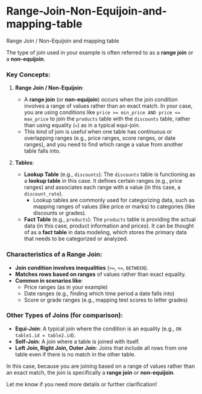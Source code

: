 # Range-Join-Non-Equijoin-and-mapping-table
Range Join / Non-Equijoin and mapping table

The type of join used in your example is often referred to as a **range join** or a **non-equijoin**.

### Key Concepts:

1. **Range Join / Non-Equijoin**:
   - A **range join** (or **non-equijoin**) occurs when the join condition involves a range of values rather than an exact match. In your case, you are using conditions like `price >= min_price AND price <= max_price` to join the `products` table with the `discounts` table, rather than using equality (`=`) as in a typical equi-join.
   - This kind of join is useful when one table has continuous or overlapping ranges (e.g., price ranges, score ranges, or date ranges), and you need to find which range a value from another table falls into.

2. **Tables**:
   - **Lookup Table** (e.g., `discounts`): The `discounts` table is functioning as a **lookup table** in this case. It defines certain ranges (e.g., price ranges) and associates each range with a value (in this case, a `discount_rate`).
     - Lookup tables are commonly used for categorizing data, such as mapping ranges of values (like price or marks) to categories (like discounts or grades).
   - **Fact Table** (e.g., `products`): The `products` table is providing the actual data (in this case, product information and prices). It can be thought of as a **fact table** in data modeling, which stores the primary data that needs to be categorized or analyzed.

### Characteristics of a **Range Join**:
- **Join condition involves inequalities** (`>=`, `<=`, `BETWEEN`).
- **Matches rows based on ranges** of values rather than exact equality.
- **Common in scenarios like**:
  - Price ranges (as in your example)
  - Date ranges (e.g., finding which time period a date falls into)
  - Score or grade ranges (e.g., mapping test scores to letter grades)

### Other Types of Joins (for comparison):
- **Equi-Join**: A typical join where the condition is an equality (e.g., `ON table1.id = table2.id`).
- **Self-Join**: A join where a table is joined with itself.
- **Left Join, Right Join, Outer Join**: Joins that include all rows from one table even if there is no match in the other table.
  
In this case, because you are joining based on a range of values rather than an exact match, the join is specifically a **range join** or **non-equijoin**.

Let me know if you need more details or further clarification!
